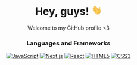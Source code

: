 <div align="center">
  <h1>Hey, guys! <img src="https://github.com/FujiwaraChoki/FujiwaraChoki/blob/main/assets/238178097-766d336d-b87d-44ba-807c-c51de2bc6b4d.gif" width="28px" alt="👋"></h1>
  <p>Welcome to my GitHub profile <3</p>

  ### Languages and Frameworks

  [![JavaScript](https://img.shields.io/badge/javascript-black?style=for-the-badge&logo=javascript)](https://github.com/FujiwaraChoki)
  [![Next.js](https://img.shields.io/badge/next.js-000000?style=for-the-badge&logo=nextdotjs&logoColor=white)](https://github.com/FujiwaraChoki)
  [![React](https://img.shields.io/badge/react-black?style=for-the-badge&logo=react)](https://github.com/FujiwaraChoki)
  [![HTML5](https://img.shields.io/badge/html5-black?style=for-the-badge&logo=html5)](https://hub.docker.com/u/FujiwaraChoki)
  [![CSS3](https://img.shields.io/badge/css3-black?style=for-the-badge&logo=css3)](https://hub.docker.com/u/FujiwaraChoki)
</div>
